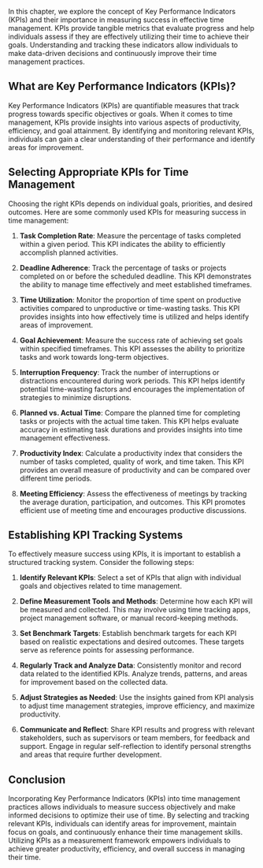 
In this chapter, we explore the concept of Key Performance Indicators (KPIs) and their importance in measuring success in effective time management. KPIs provide tangible metrics that evaluate progress and help individuals assess if they are effectively utilizing their time to achieve their goals. Understanding and tracking these indicators allow individuals to make data-driven decisions and continuously improve their time management practices.

What are Key Performance Indicators (KPIs)?
-------------------------------------------

Key Performance Indicators (KPIs) are quantifiable measures that track progress towards specific objectives or goals. When it comes to time management, KPIs provide insights into various aspects of productivity, efficiency, and goal attainment. By identifying and monitoring relevant KPIs, individuals can gain a clear understanding of their performance and identify areas for improvement.

Selecting Appropriate KPIs for Time Management
----------------------------------------------

Choosing the right KPIs depends on individual goals, priorities, and desired outcomes. Here are some commonly used KPIs for measuring success in time management:

1. **Task Completion Rate**: Measure the percentage of tasks completed within a given period. This KPI indicates the ability to efficiently accomplish planned activities.

2. **Deadline Adherence**: Track the percentage of tasks or projects completed on or before the scheduled deadline. This KPI demonstrates the ability to manage time effectively and meet established timeframes.

3. **Time Utilization**: Monitor the proportion of time spent on productive activities compared to unproductive or time-wasting tasks. This KPI provides insights into how effectively time is utilized and helps identify areas of improvement.

4. **Goal Achievement**: Measure the success rate of achieving set goals within specified timeframes. This KPI assesses the ability to prioritize tasks and work towards long-term objectives.

5. **Interruption Frequency**: Track the number of interruptions or distractions encountered during work periods. This KPI helps identify potential time-wasting factors and encourages the implementation of strategies to minimize disruptions.

6. **Planned vs. Actual Time**: Compare the planned time for completing tasks or projects with the actual time taken. This KPI helps evaluate accuracy in estimating task durations and provides insights into time management effectiveness.

7. **Productivity Index**: Calculate a productivity index that considers the number of tasks completed, quality of work, and time taken. This KPI provides an overall measure of productivity and can be compared over different time periods.

8. **Meeting Efficiency**: Assess the effectiveness of meetings by tracking the average duration, participation, and outcomes. This KPI promotes efficient use of meeting time and encourages productive discussions.

Establishing KPI Tracking Systems
---------------------------------

To effectively measure success using KPIs, it is important to establish a structured tracking system. Consider the following steps:

1. **Identify Relevant KPIs**: Select a set of KPIs that align with individual goals and objectives related to time management.

2. **Define Measurement Tools and Methods**: Determine how each KPI will be measured and collected. This may involve using time tracking apps, project management software, or manual record-keeping methods.

3. **Set Benchmark Targets**: Establish benchmark targets for each KPI based on realistic expectations and desired outcomes. These targets serve as reference points for assessing performance.

4. **Regularly Track and Analyze Data**: Consistently monitor and record data related to the identified KPIs. Analyze trends, patterns, and areas for improvement based on the collected data.

5. **Adjust Strategies as Needed**: Use the insights gained from KPI analysis to adjust time management strategies, improve efficiency, and maximize productivity.

6. **Communicate and Reflect**: Share KPI results and progress with relevant stakeholders, such as supervisors or team members, for feedback and support. Engage in regular self-reflection to identify personal strengths and areas that require further development.

Conclusion
----------

Incorporating Key Performance Indicators (KPIs) into time management practices allows individuals to measure success objectively and make informed decisions to optimize their use of time. By selecting and tracking relevant KPIs, individuals can identify areas for improvement, maintain focus on goals, and continuously enhance their time management skills. Utilizing KPIs as a measurement framework empowers individuals to achieve greater productivity, efficiency, and overall success in managing their time.
